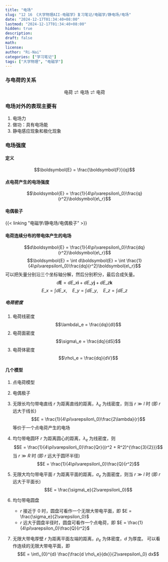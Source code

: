 ```yaml
---
title: "电场"
slug: "12 16 《大学物理AII-电磁学》复习笔记/电磁学/静电场/电场"
date: "2024-12-17T01:34:40+08:00"
lastmod: "2024-12-17T01:34:40+08:00"
hidden: true
description:
draft: false
math:
license:
author: "Ri-Nai"
categories: ["学习笔记"]
tags: ["大学物理", "电磁学"]
---
```

### 与电荷的关系
$$\text{电荷} \rightleftharpoons \text{电场} \rightleftharpoons \text{电荷}$$

### 电场对外的表现主要有
1. 电场力
2. 做功：具有电场能
3. 静电感应现象和极化现象

### 电场强度
#### 定义
$$\boldsymbol{E} = \frac{\boldsymbol{F}}{q}$$

#### 点电荷产生的电场强度

$$\boldsymbol{E} = \frac{1}{4\pi\varepsilon\_0}\frac{q}{r^2}\boldsymbol{e\_r}$$

#### 电偶极子
{{< linking "电磁学/静电场/电偶极子" >}}

#### 电荷连续分布的带电体产生的电场
$$d\boldsymbol{E} = \frac{1}{4\pi\varepsilon\_0}\frac{dq}{r^2}\boldsymbol{e\_r}$$
$$\boldsymbol{E} = \int d\boldsymbol{E} = \int \frac{1}{4\pi\varepsilon\_0}\frac{dq}{r^2}\boldsymbol{e\_r}$$
可以把矢量分别沿三个坐标轴分解，然后分别积分，最后合成矢量。
$$d\boldsymbol{E} = dE\_x \boldsymbol{i} + dE\_y \boldsymbol{j} + dE\_z \boldsymbol{k}$$
$$E\_x = \int dE\_x, \quad E\_y = \int dE\_y, \quad E\_z = \int dE\_z$$

##### 电荷密度
1. 电荷线密度
$$\lambda\_e = \frac{dq}{dl}$$
2. 电荷面密度
$$\sigma\_e = \frac{dq}{dS}$$
3. 电荷体密度
$$\rho\_e = \frac{dq}{dV}$$

#### 几个模型
1. 点电荷模型
2. 电偶极子
3. 无限长均匀带电直线
$r$ 为距离直线的距离，$\lambda_e$ 为线密度，则当 $r \gg l$ 时 (即 $r$ 远大于线长)
$$E = \frac{1}{4\pi\varepsilon\_0}\frac{2\lambda}{r}$$
等价于一个点电荷产生的电场
4. 均匀带电圆环
$r$ 为距离圆心的距离，$\lambda_e$ 为线密度，则
$$E = \frac{1}{4\pi\varepsilon\_0}\frac{Qr}{(r^2 + R^2)^{\frac{3}{2}}}$$
当 $r \gg R$ 时 (即 $r$ 远大于圆环半径)
$$E = \frac{1}{4\pi\varepsilon\_0}\frac{Q}{r^2}$$
5. 无限大均匀带电平面
$r$ 为距离平面的距离，$\sigma_e$ 为面密度，则当 $r \gg l$ 时 (即 $r$ 远大于平面长)
$$E = \frac{\sigma\_e}{2\varepsilon\_0}$$

6. 均匀带电圆盘
    - $r$ 接近于 $0$ 时，圆盘可看作一个无限大带电平面，即 $E = \frac{\sigma_e}{2\varepsilon_0}$
    - $r$ 远大于圆盘半径时，圆盘可看作一个点电荷，即 $E = \frac{1}{4\pi\varepsilon_0}\frac{Q}{r^2}$
7. 无限大带电厚壁
$r$ 为距离平面左端的距离，$\rho_e$ 为体密度，$d$ 为厚度。
可以看作连续的无限大带电平面，即
$$E = \int\_{0}^{d} \frac{\frac{d \rho\_e}{dx}}{2\varepsilon\_0} dx$$

